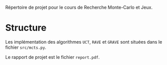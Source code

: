 Répertoire de projet pour le cours de Recherche Monte-Carlo et Jeux.

# Structure

Les implémentation des algorithmes `UCT`, `RAVE` et `GRAVE` sont situées dans le fichier `src/mcts.py`.

Le rapport de projet est le fichier `report.pdf`.
